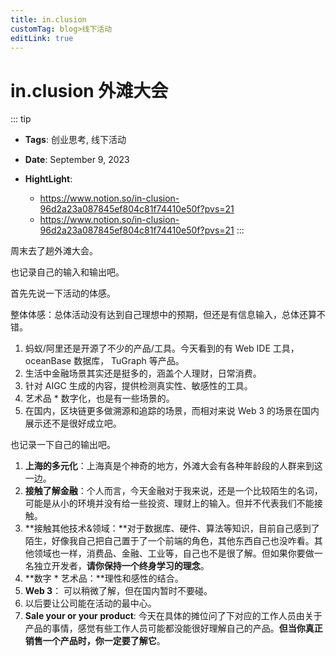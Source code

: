 ```yaml
---
title: in.clusion
customTag: blog>线下活动
editLink: true
---
```


# in.clusion 外滩大会

::: tip
- **Tags**: 创业思考, 线下活动

- **Date**: September 9, 2023

- **HightLight**: 
  - https://www.notion.so/in-clusion-96d2a23a087845ef804c81f74410e50f?pvs=21
  - https://www.notion.so/in-clusion-96d2a23a087845ef804c81f74410e50f?pvs=21
:::

周末去了趟外滩大会。

也记录自己的输入和输出吧。

首先先说一下活动的体感。

整体体感：总体活动没有达到自己理想中的预期，但还是有信息输入，总体还算不错。

1. 蚂蚁/阿里还是开源了不少的产品/工具。今天看到的有 Web IDE 工具，oceanBase 数据库， TuGraph 等产品。
2. 生活中金融场景其实还是挺多的，涵盖个人理财，日常消费。
3. 针对 AIGC 生成的内容，提供检测真实性、敏感性的工具。
4. 艺术品 * 数字化，也是有一些场景的。
5. 在国内，区块链更多做溯源和追踪的场景，而相对来说 Web 3 的场景在国内展示还不是很好成立吧。

也记录一下自己的输出吧。

1. **上海的多元化**：上海真是个神奇的地方，外滩大会有各种年龄段的人群来到这一边。
2. **接触了解金融**：个人而言，今天金融对于我来说，还是一个比较陌生的名词，可能是从小的环境并没有给一些投资、理财上的输入。但并不代表我们不能接触。
3. **接触其他技术&领域：**对于数据库、硬件、算法等知识，目前自己感到了陌生，好像我自己把自己置于了一个前端的角色，其他东西自己也没咋看。其他领域也一样，消费品、金融、工业等，自己也不是很了解。但如果你要做一名独立开发者，**请你保持一个终身学习的理念**。
4. **数字 * 艺术品：**理性和感性的结合。
5. **Web 3**： 可以稍微了解，但在国内暂时不要碰。
6. 以后要让公司能在活动的最中心。
7. **Sale your or your product**: 今天在具体的摊位问了下对应的工作人员由关于产品的事情，感觉有些工作人员可能都没能很好理解自己的产品。**但当你真正销售一个产品时，你一定要了解它**。